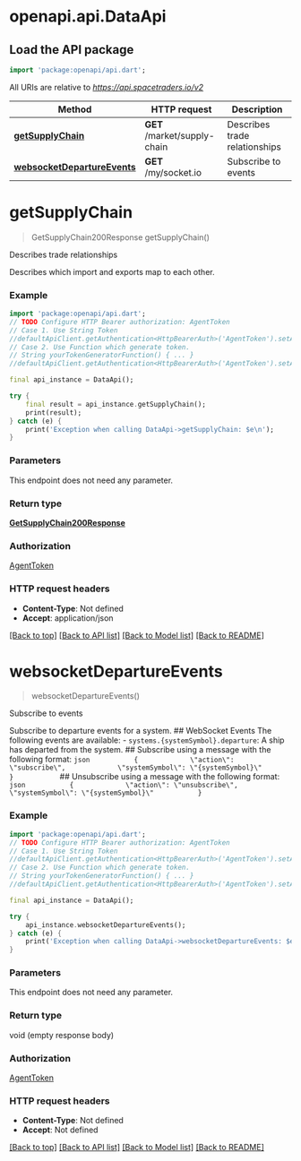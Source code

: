 # openapi.api.DataApi

## Load the API package
```dart
import 'package:openapi/api.dart';
```

All URIs are relative to *https://api.spacetraders.io/v2*

Method | HTTP request | Description
------------- | ------------- | -------------
[**getSupplyChain**](DataApi.md#getsupplychain) | **GET** /market/supply-chain | Describes trade relationships
[**websocketDepartureEvents**](DataApi.md#websocketdepartureevents) | **GET** /my/socket.io | Subscribe to events


# **getSupplyChain**
> GetSupplyChain200Response getSupplyChain()

Describes trade relationships

Describes which import and exports map to each other.

### Example
```dart
import 'package:openapi/api.dart';
// TODO Configure HTTP Bearer authorization: AgentToken
// Case 1. Use String Token
//defaultApiClient.getAuthentication<HttpBearerAuth>('AgentToken').setAccessToken('YOUR_ACCESS_TOKEN');
// Case 2. Use Function which generate token.
// String yourTokenGeneratorFunction() { ... }
//defaultApiClient.getAuthentication<HttpBearerAuth>('AgentToken').setAccessToken(yourTokenGeneratorFunction);

final api_instance = DataApi();

try {
    final result = api_instance.getSupplyChain();
    print(result);
} catch (e) {
    print('Exception when calling DataApi->getSupplyChain: $e\n');
}
```

### Parameters
This endpoint does not need any parameter.

### Return type

[**GetSupplyChain200Response**](GetSupplyChain200Response.md)

### Authorization

[AgentToken](../README.md#AgentToken)

### HTTP request headers

 - **Content-Type**: Not defined
 - **Accept**: application/json

[[Back to top]](#) [[Back to API list]](../README.md#documentation-for-api-endpoints) [[Back to Model list]](../README.md#documentation-for-models) [[Back to README]](../README.md)

# **websocketDepartureEvents**
> websocketDepartureEvents()

Subscribe to events

Subscribe to departure events for a system.                      ## WebSocket Events                      The following events are available:                      - `systems.{systemSymbol}.departure`: A ship has departed from the system.            ## Subscribe using a message with the following format:            ```json           {             \"action\": \"subscribe\",             \"systemSymbol\": \"{systemSymbol}\"           }           ```                      ## Unsubscribe using a message with the following format:            ```json           {             \"action\": \"unsubscribe\",             \"systemSymbol\": \"{systemSymbol}\"           }           ```

### Example
```dart
import 'package:openapi/api.dart';
// TODO Configure HTTP Bearer authorization: AgentToken
// Case 1. Use String Token
//defaultApiClient.getAuthentication<HttpBearerAuth>('AgentToken').setAccessToken('YOUR_ACCESS_TOKEN');
// Case 2. Use Function which generate token.
// String yourTokenGeneratorFunction() { ... }
//defaultApiClient.getAuthentication<HttpBearerAuth>('AgentToken').setAccessToken(yourTokenGeneratorFunction);

final api_instance = DataApi();

try {
    api_instance.websocketDepartureEvents();
} catch (e) {
    print('Exception when calling DataApi->websocketDepartureEvents: $e\n');
}
```

### Parameters
This endpoint does not need any parameter.

### Return type

void (empty response body)

### Authorization

[AgentToken](../README.md#AgentToken)

### HTTP request headers

 - **Content-Type**: Not defined
 - **Accept**: Not defined

[[Back to top]](#) [[Back to API list]](../README.md#documentation-for-api-endpoints) [[Back to Model list]](../README.md#documentation-for-models) [[Back to README]](../README.md)

